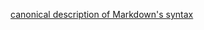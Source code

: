 <p><a href="http://daringfireball.net/projects/markdown/syntax">canonical description of Markdown's syntax</a></p>

